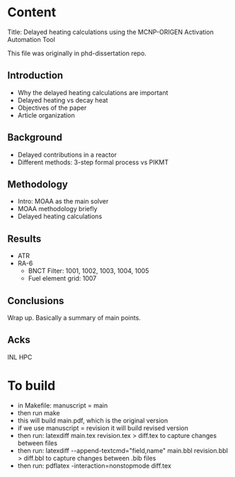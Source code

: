 # Content

Title: Delayed heating calculations using the MCNP-ORIGEN Activation Automation Tool

This file was originally in phd-dissertation repo.

## Introduction

* Why the delayed heating calculations are important
* Delayed heating vs decay heat
* Objectives of the paper
* Article organization


## Background

* Delayed contributions in a reactor
* Different methods: 3-step formal process vs PIKMT


## Methodology

* Intro: MOAA as the main solver
* MOAA methodology briefly
* Delayed heating calculations


## Results

* ATR
* RA-6
  * BNCT Filter: 1001, 1002, 1003, 1004, 1005
  * Fuel element grid: 1007


## Conclusions

Wrap up. Basically a summary of main points.


## Acks

INL HPC


# To build

* in Makefile:
manuscript = main
* then run make
* this will build main.pdf, which is the original version
* if we use manuscript = revision it will build revised version
* then run: latexdiff main.tex revision.tex > diff.tex to capture changes between files
* then run: latexdiff --append-textcmd="field,name" main.bbl revision.bbl > diff.bbl to capture changes between .bib files
* then run: pdflatex -interaction=nonstopmode diff.tex
